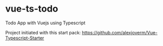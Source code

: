 # vue-ts-todo

Todo App with Vuejs using Typescript

Project initiated with this start pack: https://github.com/alexjoverm/Vue-Typescript-Starter
